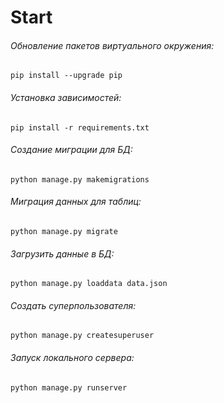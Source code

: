 # Start

###### Обновление пакетов виртуального окружения:
```shell
pip install --upgrade pip
```

###### Установка зависимостей:
```shell
pip install -r requirements.txt
```

###### Создание миграции для БД:
```shell
python manage.py makemigrations
```

###### Миграция данных для таблиц:
```shell
python manage.py migrate
```

###### Загрузить данные в БД:
```shell
python manage.py loaddata data.json
```

###### Создать суперпользователя:
```shell
python manage.py createsuperuser
```

###### Запуск локального сервера:
```shell
python manage.py runserver
```